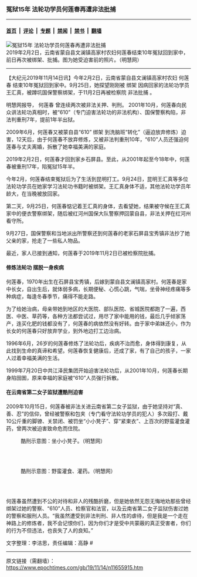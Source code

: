 ### 冤狱15年 法轮功学员何莲春再遭非法批捕

---

#### [首页](../../../..?n11655915) &nbsp;|&nbsp; [评论](../../../../../epoch-comment?n11655915) &nbsp;|&nbsp; [专题](../../../../../epoch-special?n11655915) &nbsp;|&nbsp; [禁闻](../../../../../epoch-news?n11655915) &nbsp;|&nbsp; [禁书](../../../../../books?n11655915) &nbsp;|&nbsp; [翻墙](https://github.com/gfw-breaker/nogfw/blob/master/README.md?n11655915)


<div><img alt="冤狱15年 法轮功学员何莲春再遭非法批捕" class="attachment-djy_600_400 size-djy_600_400 wp-post-image" src="https://i.epochtimes.com/assets/uploads/2019/11/11-6-600x376.jpg"/>
<div class="caption">
 2019年2月2日，云南省蒙自县文澜镇高家村农妇何莲春结束10年冤狱回到家中，前日再次被绑架、批捕。图为她受迫害前的照片。（明慧网）
</div></div><hr/><div class="post_content" id="artbody" itemprop="articleBody">
 <!-- article content begin -->
 <p>
  【大纪元2019年11月14日讯】今年2月2日，云南省蒙自县文澜镇高家村农妇
  <ok href="https://www.epochtimes.com/gb/tag/%E4%BD%95%E8%8E%B2%E6%98%A5.html">
   何莲春
  </ok>
  结束10年冤狱回到家中。9月25日，她探望刚刚被
  <ok href="https://www.epochtimes.com/gb/tag/%E7%BB%91%E6%9E%B6.html">
   绑架
  </ok>
  因病回家的法轮功学员王汇真，被蹲坑国保警察绑架，于11月2日再被检察院
  <ok href="https://www.epochtimes.com/gb/tag/%E9%9D%9E%E6%B3%95%E6%89%B9%E6%8D%95.html">
   非法批捕
  </ok>
  。
 </p>
 <p>
  明慧网报导，
  <ok href="https://www.epochtimes.com/gb/tag/%E4%BD%95%E8%8E%B2%E6%98%A5.html">
   何莲春
  </ok>
  曾连续两次被非法关押、判刑。 2001年10月，何莲春向民众讲法轮功真相时，被“610”（专门迫害法轮功的非法机构）、国保警察构陷，非法判重刑7年，提前1年半出狱。
 </p>
 <p>
  2009年6月，何莲春又被蒙自县“610”
  <ok href="https://www.epochtimes.com/gb/tag/%E7%BB%91%E6%9E%B6.html">
   绑架
  </ok>
  到洗脑班“转化”（逼迫放弃修炼）迫害，12天后，由于何莲春不放弃修炼，又被非法判重刑10年，“610”人员还强迫何莲春与丈夫离婚，拆散了她幸福美满的家庭。
 </p>
 <p>
  2019年2月2日，何莲春才回到家乡石屏县。至此，从2001年起至今18年中，何莲春被重刑17年，陷冤狱15年半。
 </p>
 <p>
  今年2月，何莲春结束冤狱后为了生活到昆明打工。9月24日，昆明王汇真等多位法轮功学员在她家学习法轮功书籍时被绑架。王汇真身体不适，其他法轮功学员年龄大，在当晚被放回家。
 </p>
 <p>
  第二天，9月25日，何莲春惦记着王汇真的身体，去看望她，结果被守候在王汇真家中的便衣警察绑架，随后被红河州国保大队警察押回蒙自县，非法关押在红河州看守所。
 </p>
 <p>
  9月27日，国保警察和当地派出所警察还到何莲春的老家石屏县宝秀镇非法抄了她父亲的家，抢走了一些私人物品。
 </p>
 <p>
  最近，家人已接到通知，何莲春于2019年11月2日已被检察院批捕。
 </p>
 <h4>
  <b>
   修炼法轮功 摆脱一身疾病
  </b>
 </h4>
 <p>
  何莲春，1970年出生在石屏县宝秀镇，后嫁到蒙自县文澜镇高家村。何莲春是家中长女，自出生后，就体弱多病，长期便秘、心慌心跳，气喘，坐骨神经疼痛等多种病症，每逢冬春季节，痛得不能走路。
 </p>
 <p>
  为了给她治病，母亲带她到地区的大医院、部队医院、省城医院都跑了一遍，西医、中医、草药等，各种方法都尝试过，用尽了家中能用的钱，最后几乎倾家荡产，连买化肥的钱都没有了，何莲春的病依然没有好转。由于家中弟妹还小，作为长女的何莲春只好放弃学业，到外地边打工边治病。
 </p>
 <p>
  1996年6月，26岁的何莲春修炼了法轮功后，疾病不治而愈，身体得到康复，从此找到生命的真谛和希望。何莲春恢复健康后，还成了家，有了自己的孩子，一家人过着幸福美满的生活。
 </p>
 <p>
  1999年7月20日中共江泽民集团开始迫害法轮功后，从2001年10月，何莲春长期身陷囹圄，原来幸福的家庭被“610”人员强行拆散。
 </p>
 <h4>
  <b>
   在云南省第二女子监狱遭酷刑迫害
  </b>
 </h4>
 <p>
  2009年10月15日，何莲春被非法关进云南省第二女子监狱，由于她坚持对“真、善、忍”的信仰，曾经被警察和包夹（专门看守法轮功学员的犯人）多次殴打、戴10公斤重的脚镣、关禁闭、被罚坐“小小凳子”、穿“紧束衣”、上百次的野蛮灌食灌药，曾两次被迫害致命危而住院。
 </p>
 <figure aria-describedby="caption-attachment-11655928" class="wp-caption aligncenter" id="attachment_11655928" style="width: 300px">
  <ok href="https://i.epochtimes.com/assets/uploads/2019/11/2019-11-13-202430-1-ss.jpg" target="_blank">
   <img alt="" class="size-full wp-image-11655928" src="https://i.epochtimes.com/assets/uploads/2019/11/2019-11-13-202430-1-ss.jpg"/>
  </ok>
  <br/><figcaption class="wp-caption-text" id="caption-attachment-11655928">
   酷刑示意图：坐小小凳子。（明慧网）
  </figcaption><br/>
 </figure><br/>
 <figure aria-describedby="caption-attachment-11655929" class="wp-caption aligncenter" id="attachment_11655929" style="width: 300px">
  <ok href="https://i.epochtimes.com/assets/uploads/2019/11/2019-11-13-202430-2-ss.jpg" target="_blank">
   <img alt="" class="size-full wp-image-11655929" src="https://i.epochtimes.com/assets/uploads/2019/11/2019-11-13-202430-2-ss.jpg"/>
  </ok>
  <br/><figcaption class="wp-caption-text" id="caption-attachment-11655929">
   酷刑示意图：野蛮灌食、灌药。（明慧网）
  </figcaption><br/>
 </figure><br/>
 <p>
  何莲春虽然遭到不公的对待和非人的残酷折磨，但是她依然无怨无悔地劝那些曾经绑架过她的警察、“610”人员、检察官和法官，以及云南省第二女子监狱伤害过她的警察和服刑人员。“我虽然遭受到非法判刑、非人性的虐待，但是我是一个走在神路上的修炼者，我不会记恨你们，因为你们才是受中共蒙蔽的真正受害者，你们的行为不但违法，也丧失了人的良知。”
 </p>
 <p>
  文字整理：李洁思，责任编辑：高静 #
 </p>
 <!-- article content end -->
 <div id="below_article_ad">
 </div>
</div>


---

原文链接（需翻墙）：https://www.epochtimes.com/gb/19/11/14/n11655915.htm
